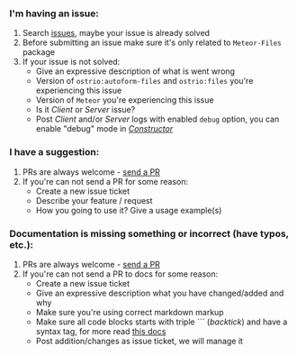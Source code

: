 ### I'm having an issue:
 1. Search [issues](https://github.com/veliovgroup/meteor-autoform-file/issues), maybe your issue is already solved
 2. Before submitting an issue make sure it's only related to `Meteor-Files` package
 3. If your issue is not solved:
     - Give an expressive description of what is went wrong
     - Version of `ostrio:autoform-files` and `ostrio:files` you're experiencing this issue
     - Version of `Meteor` you're experiencing this issue
     - Is it *Client* or *Server* issue?
     - Post *Client* and/or *Server* logs with enabled `debug` option, you can enable "debug" mode in [*Constructor*](https://github.com/veliovgroup/Meteor-Files/wiki/Constructor)

### I have a suggestion:
 1. PRs are always welcome - [send a PR](https://github.com/veliovgroup/meteor-autoform-file/compare)
 2. If you're can not send a PR for some reason:
     - Create a new issue ticket
     - Describe your feature / request
     - How you going to use it? Give a usage example(s)

### Documentation is missing something or incorrect (have typos, etc.):
 1. PRs are always welcome - [send a PR](https://github.com/veliovgroup/meteor-autoform-file/compare)
 2. If you're can not send a PR to docs for some reason:
     - Create a new issue ticket
     - Give an expressive description what you have changed/added and why
     - Make sure you're using correct markdown markup
     - Make sure all code blocks starts with triple ``` (*backtick*) and have a syntax tag, for more read [this docs](https://help.github.com/articles/creating-and-highlighting-code-blocks/#syntax-highlighting)
     - Post addition/changes as issue ticket, we will manage it
